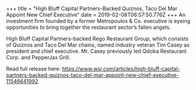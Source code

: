 +++
title = "High Bluff Capital Partners-Backed Quiznos, Taco Del Mar Appoint New Chief Executive"
date = 2019-02-08T06:57:50.776Z
+++
An investment firm founded by a former Metropoulos &amp; Co. executive is eyeing opportunities to bring together the restaurant sector’s fallen angels.

High Bluff Capital Partners-backed Rego Restaurant Group, which consists of Quiznos and Taco Del Mar chains, named industry veteran Tim Casey as president and chief executive. Mr. Casey previously led Qdoba Restaurant Corp. and PepperJax Grill.

Read full release here: <https://www.wsj.com/articles/high-bluff-capital-partners-backed-quiznos-taco-del-mar-appoint-new-chief-executive-11546641992>
